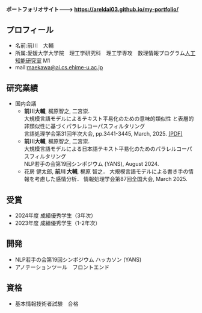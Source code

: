 #### ポートフォリオサイト---> <https://areldai03.github.io/my-portfolio/>
## プロフィール
- 名前:前川　大輔
- 所属:愛媛大学大学院　理工学研究科　理工学専攻　数理情報プログラム[人工知能研究室](https://sites.google.com/view/ehime-nlp/) M1
- mail:maekawa@ai.cs.ehime-u.ac.jp


## 研究業績
- 国内会議
  - **前川大輔**, 梶原智之, 二宮崇. <br>
    大規模言語モデルによるテキスト平易化のための意味的類似性
と表層的非類似性に基づくパラレルコーパスフィルタリング <br>
    言語処理学会第31回年次大会, pp.3441-3445, March, 2025. [[PDF]](https://www.anlp.jp/proceedings/annual_meeting/2025/pdf_dir/Q8-20.pdf)
  - **前川大輔**, 梶原智之, 二宮崇. <br>
    大規模言語モデルによる日本語テキスト平易化のためのパラレルコーパスフィルタリング <br>
    NLP若手の会第19回シンポジウム (YANS), August 2024.
  - 花房 健太郎, **前川 大輔**, 梶原 智之．
    大規模言語モデルによる書き手の情報を考慮した感情分析．
    情報処理学会第87回全国大会, March 2025.
    
## 受賞
- 2024年度 成績優秀学生（3年次）
- 2023年度 成績優秀学生（1-2年次）
## 開発
- NLP若手の会第19回シンポジウム ハッカソン (YANS)
- アノテーションツール　フロントエンド
## 資格
- 基本情報技術者試験　合格

